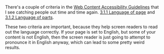There's a couple of criteria in the [Web Content Accessibility Guidelines](https://www.w3.org/TR/WCAG21/) that I see catching people out time and time again. [3.1.1 Language of page](https://www.w3.org/WAI/WCAG21/Understanding/language-of-page.html) and [3.1.2 Language of parts](https://www.w3.org/WAI/WCAG21/Understanding/language-of-parts.html).

These two criteria are important, because they help screen readers to read out the language correctly. If your page is set to English, but some of your content is not English, then the screen reader is just going to attempt to pronounce it in English anyway, which can lead to some pretty weird results.